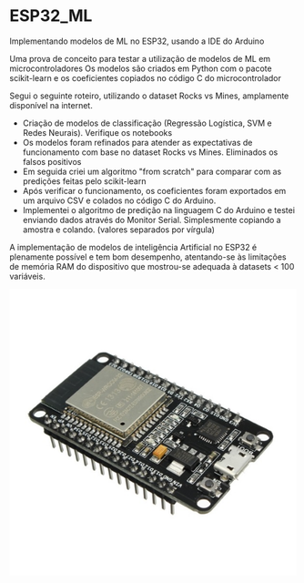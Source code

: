 # ESP32_ML
Implementando modelos de ML no ESP32, usando a IDE do Arduino

Uma prova de conceito para testar a utilização de modelos de ML em microcontroladores
Os modelos são criados em Python com o pacote scikit-learn e os coeficientes copiados no código C do microcontrolador

Segui o seguinte roteiro, utilizando o dataset Rocks vs Mines, amplamente disponível na internet.

- Criação de modelos de classificação (Regressão Logística, SVM e Redes Neurais). Verifique os notebooks
- Os modelos foram refinados para atender as expectativas de funcionamento com base no dataset Rocks vs Mines. Eliminados os falsos positivos
- Em seguida criei um algoritmo "from scratch" para comparar com as predições feitas pelo scikit-learn
- Após verificar o funcionamento, os coeficientes foram exportados em um arquivo CSV e colados no código C do Arduino.
- Implementei o algoritmo de predição na linguagem C do Arduino e testei enviando dados através do Monitor Serial. Simplesmente copiando a amostra e colando. (valores separados por vírgula)

A implementação de modelos de inteligência Artificial no ESP32 é plenamente possível e tem bom desempenho, atentando-se
às limitações de memória RAM do dispositivo que mostrou-se adequada à datasets < 100 variáveis. 






![alt text](https://github.com/antoniocgg/ESP32_ML/blob/master/ESP32.jpg)
